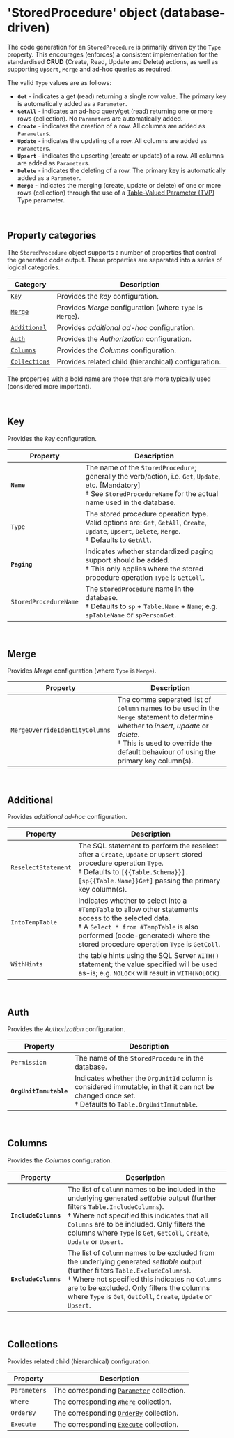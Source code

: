 # 'StoredProcedure' object (database-driven)

The code generation for an `StoredProcedure` is primarily driven by the `Type` property. This encourages (enforces) a consistent implementation for the standardised **CRUD** (Create, Read, Update and Delete) actions, as well as supporting `Upsert`, `Merge` and ad-hoc queries as required.

The valid `Type` values are as follows:

- **`Get`** - indicates a get (read) returning a single row value. The primary key is automatically added as a `Parameter`.
- **`GetAll`** - indicates an ad-hoc query/get (read) returning one or more rows (collection). No `Parameter`s are automatically added.
- **`Create`** - indicates the creation of a row. All columns are added as `Parameter`s.
- **`Update`** - indicates the updating of a row. All columns are added as `Parameter`s.
- **`Upsert`** - indicates the upserting (create or update) of a row. All columns are added as `Parameter`s.
- **`Delete`** - indicates the deleting of a row. The primary key is automatically added as a `Parameter`.
- **`Merge`** - indicates the merging (create, update or delete) of one or more rows (collection) through the use of a [Table-Valued Parameter (TVP)](https://docs.microsoft.com/en-us/dotnet/framework/data/adonet/sql/table-valued-parameters) Type parameter.

<br/>

## Property categories
The `StoredProcedure` object supports a number of properties that control the generated code output. These properties are separated into a series of logical categories.

Category | Description
-|-
[`Key`](#Key) | Provides the _key_ configuration.
[`Merge`](#Merge) | Provides _Merge_ configuration (where `Type` is `Merge`).
[`Additional`](#Additional) | Provides _additional ad-hoc_ configuration.
[`Auth`](#Auth) | Provides the _Authorization_ configuration.
[`Columns`](#Columns) | Provides the _Columns_ configuration.
[`Collections`](#Collections) | Provides related child (hierarchical) configuration.

The properties with a bold name are those that are more typically used (considered more important).

<br/>

## Key
Provides the _key_ configuration.

Property | Description
-|-
**`Name`** | The name of the `StoredProcedure`; generally the verb/action, i.e. `Get`, `Update`, etc. [Mandatory]<br/>&dagger; See `StoredProcedureName` for the actual name used in the database.
`Type` | The stored procedure operation type. Valid options are: `Get`, `GetAll`, `Create`, `Update`, `Upsert`, `Delete`, `Merge`.<br/>&dagger; Defaults to `GetAll`.
**`Paging`** | Indicates whether standardized paging support should be added.<br/>&dagger; This only applies where the stored procedure operation `Type` is `GetColl`.
`StoredProcedureName` | The `StoredProcedure` name in the database.<br/>&dagger; Defaults to `sp` + `Table.Name` + `Name`; e.g. `spTableName` or `spPersonGet`.

<br/>

## Merge
Provides _Merge_ configuration (where `Type` is `Merge`).

Property | Description
-|-
`MergeOverrideIdentityColumns` | The comma seperated list of `Column` names to be used in the `Merge` statement to determine whether to _insert_, _update_ or _delete_.<br/>&dagger; This is used to override the default behaviour of using the primary key column(s).

<br/>

## Additional
Provides _additional ad-hoc_ configuration.

Property | Description
-|-
`ReselectStatement` | The SQL statement to perform the reselect after a `Create`, `Update` or `Upsert` stored procedure operation `Type`.<br/>&dagger; Defaults to `[{{Table.Schema}}].[sp{{Table.Name}}Get]` passing the primary key column(s).
`IntoTempTable` | Indicates whether to select into a `#TempTable` to allow other statements access to the selected data.<br/>&dagger; A `Select * from #TempTable` is also performed (code-generated) where the stored procedure operation `Type` is `GetColl`.
`WithHints` | the table hints using the SQL Server `WITH()` statement; the value specified will be used as-is; e.g. `NOLOCK` will result in `WITH(NOLOCK)`.

<br/>

## Auth
Provides the _Authorization_ configuration.

Property | Description
-|-
`Permission` | The name of the `StoredProcedure` in the database.
**`OrgUnitImmutable`** | Indicates whether the `OrgUnitId` column is considered immutable, in that it can not be changed once set.<br/>&dagger; Defaults to `Table.OrgUnitImmutable`.

<br/>

## Columns
Provides the _Columns_ configuration.

Property | Description
-|-
**`IncludeColumns`** | The list of `Column` names to be included in the underlying generated _settable_ output (further filters `Table.IncludeColumns`).<br/>&dagger; Where not specified this indicates that all `Columns` are to be included. Only filters the columns where `Type` is `Get`, `GetColl`, `Create`, `Update` or `Upsert`.
**`ExcludeColumns`** | The list of `Column` names to be excluded from the underlying generated _settable_ output (further filters `Table.ExcludeColumns`).<br/>&dagger; Where not specified this indicates no `Columns` are to be excluded. Only filters the columns where `Type` is `Get`, `GetColl`, `Create`, `Update` or `Upsert`.

<br/>

## Collections
Provides related child (hierarchical) configuration.

Property | Description
-|-
`Parameters` | The corresponding [`Parameter`](Database-Parameter-Config-Xml.md) collection.
`Where` | The corresponding [`Where`](Database-Where-Config-Xml.md) collection.
`OrderBy` | The corresponding [`OrderBy`](Database-OrderBy-Config-Xml.md) collection.
`Execute` | The corresponding [`Execute`](Database-Execute-Config-Xml.md) collection.

